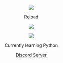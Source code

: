 <p align="center">  
<img src="https://cdn.discordapp.com/attachments/1037207555195273248/1099284484941168700/juice-wrld-ewaste999.gif">
</p>
<p align="center">
    Reload
<p align="center">  
<img src="https://komarev.com/ghpvc/?username=Reload&color=black">
</p>
    <p align="center">
  <img src="https://discord.c99.nl/widget/theme-4/1010730456154656819.png"/>
</p>
<p align="center">
Currently learning Python
<p align="center">
    <a href="https://discord.gg/JgTr3DZw4v">Discord Server</a>


